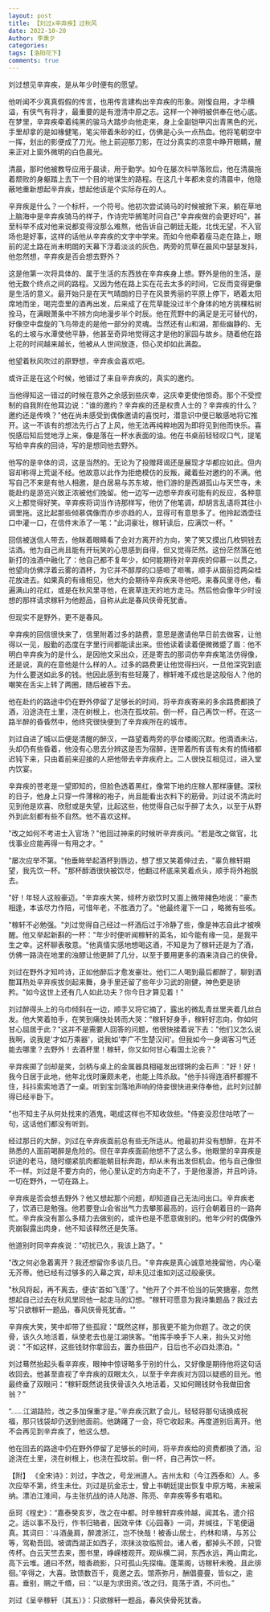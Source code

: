 ```yaml
---
layout: post
title: 【刘过x辛弃疾】过秋风
date: 2022-10-20
Author: 李熏夕
categories: 
tags: [洛阳花下]
comments: true
--- 
```


刘过想见辛弃疾，是从年少时便有的愿望。

他听闻不少真真假假的传言，也用传言建构出辛弃疾的形象。刚愎自用，才华横溢，有侠气有将才，最重要的是有澄清中原之志。这样一个神明被供奉在他心底。在梦里，辛弃疾牵着纯黑的骏马大踏步向他走来，身上全副铠甲闪出青黑色的光，手里却拿的是如椽健笔，笔尖带着朱砂的红，仿佛是心头一点热血。他将笔朝空中一挥，划出的影便成了刀光。他上前迎那刀影，在过分真实的凉意中睁开眼睛，醒来正对上窗外微明的白色晨光。

清晨，那时他被教导应用于晨读，用于勤学。如今在屡次科举落败后，他在清晨拖着颓败的身躯踏上去下一个目的地谋生的路程。在这几十年都未变的清晨中，他隐蔽地重新想起辛弃疾，想起他该是个实际存在的人。

辛弃疾是什么？一个标杆，一个符号。他初次尝试骑马的时候被掀下来，躺在草地上脑海中是辛弃疾骑马的样子，作诗完毕搁笔时问自己"辛弃疾做的会更好吗"，甚至科举不成对他来说都变得没那么难熬，他告诉自己朝廷无能，北伐无望，不入官场也是好事，这样的话他从辛弃疾的文字中学来。而如今他牵着瘦马走在路上，眼前的泥土路在尚未明朗的天幕下浮着淡淡的灰色，两旁的荒草在晨风中瑟瑟发抖，他忽然想，辛弃疾是否会想去野外？

这是他第一次将具体的、属于生活的东西放在辛弃疾身上想。野外是他的生活，是他无数个终点之间的路程。又因为他在路上实在花去太多的时间，它反而变得更像是生活的意义。最开始只是在天气晴朗的日子在风景秀丽的平原上停下，晒着太阳席地而坐，喝完壶里的酒再出发，后来成了在荒草能没过半个身体的地方挑棵枯树拴马，在满眼萧条中不辨方向地漫步半个时辰。他在荒野中的满足是无可替代的，好像空中盘旋的飞鸟带走的是他一部分的灵魂。当然还有山和湖，那些幽静的、无名的土坡与水潭使他平静，他甚至奇异地觉得这才是他的家园与故乡。随着他在路上花的时间越来越长，他被从人世间放逐，但心灵却如此满盈。

他望着秋风吹过的原野想，辛弃疾会喜欢吧。

或许正是在这个时候，他错过了来自辛弃疾的，真实的邀约。

当他得知这一错过的时候在意外之余感到些庆幸，这庆幸更使他惊奇。那个不受控制的自我附在他耳边说："谁的邀约？辛弃疾的还是权贵人士的？辛弃疾的什么？邀约还是传唤？"他在尚未感受到偶像邀请的喜悦时，潜意识中便已敏感地将它推开。这一不该有的想法先行占了上风，他无法再纯粹地因为即将见到他而快乐。喜悦感后知后觉地浮上来，像是落在一杯水表面的油。他在书桌前轻轻叹口气，提笔写给辛弃疾的回诗，写的是想同他去野外。

他写的是辛体的词，这是当然的。无论为了投赠拜谒还是展现才华都应如此。但内容却称得上荒诞不经。他故意以此作为拒绝模仿的反叛，藏着些对邀约的不满。他写自己不来是有他人相邀，是白居易与苏东坡，他们游的是西湖孤山与天竺寺，未能赴约是游览兴致正浓被他们挽留。他一边写一边想辛弃疾可能有的反应，各种意义上都觉得好笑。辛弃疾将词当作诗那样写，他仿了他笔调，却胡言乱语将其往小调里拖。这比起那些倾慕偶像而亦步亦趋的人，显得可有意思多了。他拎起酒壶往口中灌一口，在信件末添了一笔："此词豪壮，稼轩读后，应满饮一杯。"

回信被送信人带去，他眯着眼睛看了会对方离开的方向，笑了笑又摸出几枚铜钱去沽酒。他为自己尚且能有开玩笑的心思感到自得，但又觉得茫然。这份茫然落在他新打的浊酒中融化了：他自己都不复年少，如何能期待对辛弃疾的仰慕一以贯之。他望向仿佛浮着云雾的酒杯，为它并不醇厚的口感咂了咂嘴，顺手从窗前捻两朵桂花放进去。如果真的有缘相见，他大约会期待辛弃疾来寻他吧。来春风里寻他，看遍满山的花红，或是在秋风里寻他，在衰草连天的地方走马。然后他会像年少时设想的那样请求稼轩为他题品，自称从此是春风侠骨死犹香。

但现实不是野外，更不是春风。

辛弃疾的回信很快来了，信里附着过多的路费，意思是邀请他早日前去做客，让他得以一见，殷勤的态度在字里行间都能读出来。但他读着读着便微微蹙了眉：他不明白辛弃疾为的是什么，是因他文采出众，还是寄去的那词仿辛弃疾笔法仿得像，还是说，真的在意他是什么样的人。过多的路费更让他觉得扫兴，一旦他深究到底为什么要送如此多的钱。他因此感到有些轻蔑了，稼轩难不成也是这般俗人？他的嘲笑在舌尖上转了两圈，随后被吞下去。

他在赴约的路途中仍在野外停留了足够长的时间，将辛弃疾寄来的多余路费都换了酒，沿途浇在土里，浇在树根上，也浇在孤坟前。倒一杯，自己再饮一杯。在这一路半醉的昏昏然中，他终究很快便到了辛弃疾所在的城市。

刘过自进了城以后便是清醒的醉汉，一路望着两旁的亭台楼阁沉默。他滴酒未沾，头却仍有些昏着，他没有心思去分辨这是否为宿醉，连带着所有该有未有的情绪都迟钝下来，只由着前来迎接的人把他带去辛弃疾府上。二人很快互相见过，进入堂内饮宴。

辛弃疾的苍老是一望即知的，但脸色透着黑红，像常下地的庄稼人那样康健。深秋的日子，他身上只穿一件薄棉的袍子，尚且能看出衣料下的筋骨。刘过说不清此时见到他是欢喜、欣慰或是失望，比起这些，他觉得自己似乎醉了太久，以至于从野外到此刻都有些不自然。他不喜欢这样。

"改之如何不考进士入官场？"他回过神来的时候听辛弃疾问。"若是改之做官，北伐事业应能再得一有用之才。"

"屡次应举不第。"他垂眸举起酒杯到唇边，想了想又笑着伸过去，"辜负稼轩期望，我先饮一杯。"那杯醇酒很快被饮尽，他翻过杯底来笑着点头，顺手将外袍脱去。

"好！年轻人这般豪迈。"辛弃疾大笑，倾杯方欲饮时又面上微带赭色地说："豪杰相逢，本该尽力作陪，可惜年老，不胜酒力了。"他最终灌下一口 ，略微有些咳。

"稼轩不必勉强。"刘过觉得自己经过一杯酒后过于冷静了些，像是神志自此才被唤醒。他又举起新斟的一杯："年少时便听闻稼轩的英名，如今能有缘一见，是我平生之幸。这杯聊表敬意。"他真情实感地想喝这酒，不知是为了稼轩还是为了酒，仿佛一路浇在地里的浊醪让他更醉了几分，以至于要用更多的酒来浇自己的侠骨。

刘过在野外才知吟诗，正如他醉后才愈发豪壮。他们二人喝到最后都醉了，聊到酒酣耳热处辛弃疾拔剑起来舞，身手里还留了些年少习武的刚健，神色更是骄矜。"如今这世上还有几人如此功夫？你今日才算见着！"

刘过醉得头上的乌巾倾斜在一边，顺手又将它摘了，露出的微乱青丝里夹着几丝白发。他大笑着拍手，在笑到痛快处转而大哭："稼轩好身手，稼轩好志向，你如何甘心屈居于此？"这并不是需要人回答的问题，他很快接着说下去："他们又怎么说我啊，说我是'才如万乘器'，说我如'李广不生楚汉间'。但我如今一身谒客习气还能去哪里？去野外！去酒杯里！稼轩，你又如何甘心看国土沦丧？"

辛弃疾掷了剑却是笑，剑柄与桌上的金属器具相碰发出铿锵的金石声："好！好！我今日居于此地，他年北伐时廉颇未老，也能上阵杀敌。"他手抖得连酒杯都握不住，抖抖索索地洒了一桌。听到宝剑落地声响的侍妾很快进来侍奉他，此时刘过醉得已经半卧下。

"也不知主子从何处找来的酒鬼，喝成这样也不知收敛些。"侍妾没忍住咕哝了一句，这话他们都没有听到。

经过那日的大醉，刘过在辛弃疾面前总有些无所适从。他最初并没有想醉，在并不熟悉的人面前喝醉是危险的。但在辛弃疾面前他想不了这么多。他眼里的辛弃疾是识途的老马，随时绷紧肌肉都能朝目标奔跑，却从未有出发但机会。他与自己像但不一样。刘过是不要方向的，他心里认定的方向走不了，于是他漫游，并且吟诗。一切在野外，一切在路上。

辛弃疾是否会想去野外？他又想起那个问题，却知道自己无法问出口。辛弃疾老了，饮酒已是勉强。他若要登山会省出气力去攀那最高的，远行会朝着目的一路奔忙。辛弃疾没有那么多精力去做别的，或许也是不愿意做别的。他年少时的偶像外壳崩裂露出肉身，他不知该释然还是失落。

他道别时同辛弃疾说："叨扰已久，我该上路了。"

"改之何必急着离开？我还想留你多谈几日。"辛弃疾是真心诚意地挽留他，内心毫无芥蒂。他已经有过够多的入幕之宾，却未见过谁如刘这过般豪侠。

"秋风将起，再不离去，便该'首如飞蓬'了。"他开了个并不恰当的玩笑搪塞，忽然想起自己过去在秋风里同他一起走马的幻想。"稼轩可愿意为我诗集题品？我过去写'只欲稼轩一题品，春风侠骨死犹香。'"

辛弃疾大笑，笑中却带了些孤寂："既然这样，那我更不能为你题了。改之的侠骨，该久久地活着，纵使老去也是江湖侠客。"他挥手唤手下人来，抬头又对他说："不如这样，这些钱财你拿回去，置办些田产，日后也不必四处漂泊。"

刘过蓦然抬起头看辛弃疾，眼神中惊讶略多于别的什么，又好像是期待他将这句话收回去。他甚至直视了辛弃疾的双眼太久，以至于辛弃疾对方回以疑惑的目光。他最终垂了双眼问：“稼轩既然说我侠骨该久久地活着，又如何赐钱财令我做田舍翁？”

“……江湖路险，改之多加保重才是。”辛弃疾沉默了会儿，轻轻将那句话换成祝福，那只钱袋却仍送到他面前。他踌躇了一会，将它收起来。再度道别后离开。他不会再见到辛弃疾了，他这么想。

他在回去的路途中仍在野外停留了足够长的时间，将辛弃疾给的资费都换了酒，沿途浇在土里，浇在树根上，也浇在孤坟前。倒一杯，自己再饮一杯。

【附】
《全宋诗》：刘过，字改之，号龙洲道人。吉州太和（今江西泰和）人。多次应举不第，终生未仕。刘过是抗金志士，曾上书朝廷提出恢复中原方略，未被采纳。漂泊江淮间，与主张抗战的诗人陆游、陈亮、辛弃疾等多有唱和。

岳珂《桯史》：“嘉泰癸亥岁，改之在中都。时辛稼轩弃疾帅越，闻其名，遣介招之。适以事不及行，作书归辂者，因效辛体《沁园春》一词，并缄往，下笔便逼真。其词曰：‘斗酒彘肩，醉渡浙江，岂不快哉！被香山居士，约林和靖，与苏公等，驾勒吾回。坡谓西湖正如西子，浓抹淡妆临照台。诸人者，都掉头不顾，只管传杯。白云天竺去来，图书里，峥嵘楼观开。观纵横二涧，东西水远，两山南北，高下云堆。逋曰不然，暗香疏影，只可孤山先探梅。蓬莱阁，访稼轩未晚，且此徘徊。’辛得之，大喜。致馈数百千，竟邀之去。馆燕弥月，酬倡亹亹，皆似之，逾喜。垂别，赒之千缗，曰：“以是为求田资。’改之归，竟荡于酒，不问也。”

刘过《呈辛稼轩（其五）》：只欲稼轩一题品，春风侠骨死犹香。
